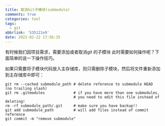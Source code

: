 ```yaml
---
title: 取消Git子模块(submodule)
comments: true
categories: tool
tags:
  - git
abbrlink: '535121e9'
date: 2021-02-22 17:56:15
---
```


有时候我们因项目需求，需要添加或者取消git 的子模块 此时需要如何操作呢？下面简单的说一下操作技巧。
<!--more-->
如果只需要将子模块代码放入主存储库，则只需删除子模块，然后将文件重新添加到主存储库中即可：

```
git rm --cached submodule_path # delete reference to submodule HEAD (no trailing slash)
git rm .gitmodules             # if you have more than one submodules,
                               # you need to edit this file instead of deleting!
rm -rf submodule_path/.git     # make sure you have backup!!
git add submodule_path         # will add files instead of commit reference
git commit -m "remove submodule"
```

